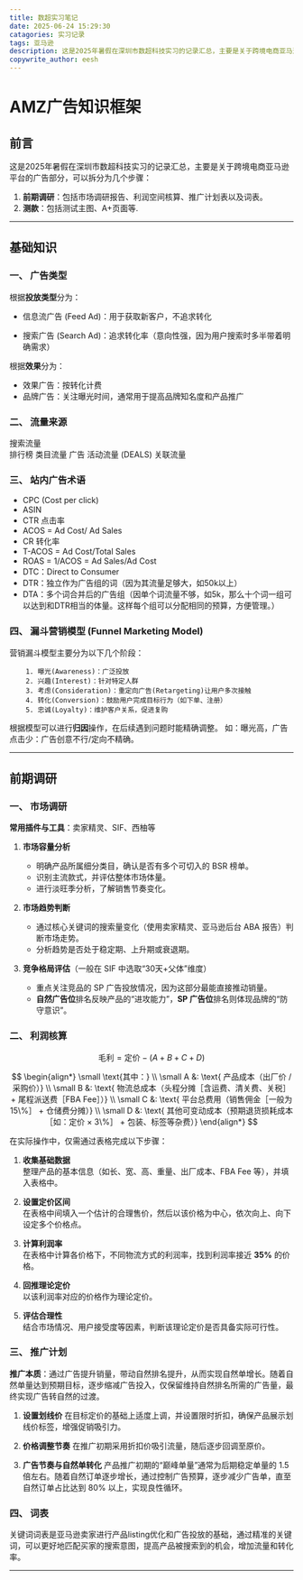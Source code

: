 ```yaml
---
title: 数超实习笔记
date: 2025-06-24 15:29:30
catagories: 实习记录
tags: 亚马逊
description: 这是2025年暑假在深圳市数超科技实习的记录汇总，主要是关于跨境电商亚马逊平台的广告部分。
copywrite_author: eesh
---
```


# AMZ广告知识框架

## 前言

这是2025年暑假在深圳市数超科技实习的记录汇总，主要是关于跨境电商亚马逊平台的广告部分，可以拆分为几个步骤：
1. **前期调研**：包括市场调研报告、利润空间核算、推广计划表以及词表。
2. **测款**：包括测试主图、A+页面等.

---

## 基础知识

### 一、 广告类型
  
根据**投放类型**分为：

- 信息流广告 (Feed Ad)：用于获取新客户，不追求转化  

- 搜索广告 (Search Ad)：追求转化率（意向性强，因为用户搜索时多半带着明确需求）

根据**效果**分为：
- 效果广告：按转化计费
- 品牌广告：关注曝光时间，通常用于提高品牌知名度和产品推广

### 二、 流量来源  

   搜索流量  
   排行榜
   类目流量
   广告
   活动流量 (DEALS)
   关联流量

### 三、 站内广告术语  
 
- CPC (Cost per click)
- ASIN
- CTR 点击率
- ACOS = Ad Cost/ Ad Sales
- CR 转化率
- T-ACOS = Ad Cost/Total Sales
- ROAS = 1/ACOS = Ad Sales/Ad Cost
- DTC：Direct to Consumer
- DTR：独立作为广告组的词（因为其流量足够大，如50k以上）
- DTA：多个词合并后的广告组（因单个词流量不够，如5k，那么十个词一组可以达到和DTR相当的体量。这样每个组可以分配相同的预算，方便管理。）

### 四、 漏斗营销模型 (Funnel Marketing Model)  
营销漏斗模型主要分为以下几个阶段：  

        1. 曝光(Awareness)：广泛投放
        2. 兴趣(Interest)：针对特定人群
        3. 考虑(Consideration)：重定向广告(Retargeting)让用户多次接触
        4. 转化(Conversion)：鼓励用户完成目标行为（如下单、注册）
        5. 忠诚(Loyalty)：维护客户关系，促进复购
根据模型可以进行**归因**操作，在后续遇到问题时能精确调整。
如：曝光高，广告点击少：广告创意不行/定向不精确。

---

## 前期调研

### 一、 市场调研

**常用插件与工具**：卖家精灵、SIF、西柚等

1. **市场容量分析**
   - 明确产品所属细分类目，确认是否有多个可切入的 BSR 榜单。
   - 识别主流款式，并评估整体市场体量。
   - 进行淡旺季分析，了解销售节奏变化。

2. **市场趋势判断**
   - 通过核心关键词的搜索量变化（使用卖家精灵、亚马逊后台 ABA 报告）判断市场走势。
   - 分析趋势是否处于稳定期、上升期或衰退期。

3. **竞争格局评估**（一般在 SIF 中选取“30天+父体”维度）
   - 重点关注竞品的 SP 广告投放情况，因为这部分最能直接推动销量。
   - **自然广告位**排名反映产品的“进攻能力”，**SP 广告位**排名则体现品牌的“防守意识”。


### 二、 利润核算

$$
\text{毛利} = \text{定价} - (A + B + C + D)
$$

$$
\begin{align*}
\small
\text{其中：} \\
\small
A &: \text{ 产品成本（出厂价 / 采购价）} \\
\small
B &: \text{ 物流总成本（头程分摊［含运费、清关费、关税］ + 尾程派送费［FBA Fee］）} \\
\small
C &: \text{ 平台总费用（销售佣金［一般为15\%］ + 仓储费分摊）} \\
\small
D &: \text{ 其他可变动成本（预期退货损耗成本［如：定价 × 3\%］ + 包装、标签等杂费）}
\end{align*}
$$

在实际操作中，仅需通过表格完成以下步骤：

1. **收集基础数据**  
   整理产品的基本信息（如长、宽、高、重量、出厂成本、FBA Fee 等），并填入表格中。

2. **设置定价区间**  
   在表格中间填入一个估计的合理售价，然后以该价格为中心，依次向上、向下设定多个价格点。

3. **计算利润率**  
   在表格中计算各价格下，不同物流方式的利润率，找到利润率接近 **35%** 的价格。

4. **回推理论定价**  
   以该利润率对应的价格作为理论定价。

5. **评估合理性**  
   结合市场情况、用户接受度等因素，判断该理论定价是否具备实际可行性。


### 三、 推广计划

**推广本质**：通过广告提升销量，带动自然排名提升，从而实现自然单增长。随着自然单量达到预期目标，逐步缩减广告投入，仅保留维持自然排名所需的广告量，最终实现广告转自然的过渡。

1. **设置划线价**
在目标定价的基础上适度上调，并设置限时折扣，确保产品展示划线价标签，增强促销吸引力。

2. **价格调整节奏**
在推广初期采用折扣价吸引流量，随后逐步回调至原价。

3. **广告节奏与自然单转化**
产品推广初期的“巅峰单量”通常为后期稳定单量的 1.5 倍左右。随着自然订单逐步增长，通过控制广告预算，逐步减少广告单，直至自然订单占比达到 80% 以上，实现良性循环。


### 四、 词表  

关键词词表是亚马逊卖家进行产品listing优化和广告投放的基础，通过精准的关键词，可以更好地匹配买家的搜索意图，提高产品被搜索到的机会，增加流量和转化率。


---

